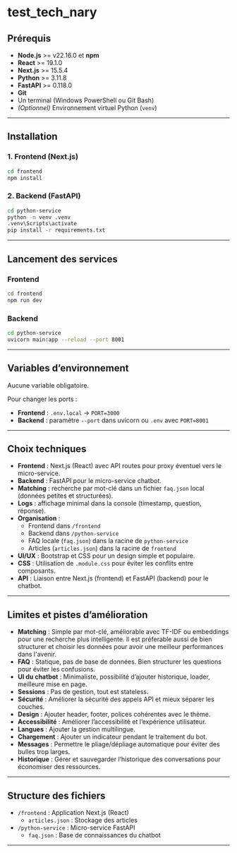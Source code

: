 # test_tech_nary

## Prérequis

- **Node.js** >= v22.16.0 et **npm**
- **React** >= 19.1.0
- **Next.js** >= 15.5.4
- **Python** >= 3.11.8
- **FastAPI** >= 0.118.0
- **Git**
- Un terminal (Windows PowerShell ou Git Bash)
- *(Optionnel)* Environnement virtuel Python (`venv`)

---

## Installation

### 1. Frontend (Next.js)

```bash
cd frontend
npm install
```

### 2. Backend (FastAPI)

```bash
cd python-service
python -m venv .venv
.venv\Scripts\activate
pip install -r requirements.txt
```

---

## Lancement des services

### Frontend

```bash
cd frontend
npm run dev
```

### Backend

```bash
cd python-service
uvicorn main:app --reload --port 8001
```

---

## Variables d’environnement

Aucune variable obligatoire.

Pour changer les ports :

- **Frontend** : `.env.local` → `PORT=3000`
- **Backend** : paramètre `--port` dans uvicorn ou `.env` avec `PORT=8001`

---

## Choix techniques

- **Frontend** : Next.js (React) avec API routes pour proxy éventuel vers le micro-service.
- **Backend** : FastAPI pour le micro-service chatbot.
- **Matching** : recherche par mot-clé dans un fichier `faq.json` local (données petites et structurées).
- **Logs** : affichage minimal dans la console (timestamp, question, réponse).
- **Organisation** :
  - Frontend dans `/frontend`
  - Backend dans `/python-service`
  - FAQ locale (`faq.json`) dans la racine de `python-service`
  - Articles (`articles.json`) dans la racine de `frontend`
- **UI/UX** : Bootstrap et CSS pour un design simple et populaire.
- **CSS** : Utilisation de `.module.css` pour éviter les conflits entre composants.
- **API** : Liaison entre Next.js (frontend) et FastAPI (backend) pour le chatbot.

---

## Limites et pistes d’amélioration

- **Matching** : Simple par mot-clé, améliorable avec TF-IDF ou embeddings pour une recherche plus intelligente. Il est préferable aussi de bien structurer et choisir les données pour avoir une meilleur performances dans l'avenir.
- **FAQ** : Statique, pas de base de données. Bien structurer les questions pour éviter les confusions.
- **UI du chatbot** : Minimaliste, possibilité d’ajouter historique, loader, meilleure mise en page.
- **Sessions** : Pas de gestion, tout est stateless.
- **Sécurité** : Améliorer la sécurité des appels API et mieux séparer les couches.
- **Design** : Ajouter header, footer, polices cohérentes avec le thème.
- **Accessibilité** : Améliorer l’accessibilité et l’expérience utilisateur.
- **Langues** : Ajouter la gestion multilingue.
- **Chargement** : Ajouter un indicateur pendant le traitement du bot.
- **Messages** : Permettre le pliage/dépliage automatique pour éviter des bulles trop larges.
- **Historique** : Gérer et sauvegarder l’historique des conversations pour économiser des ressources.

---

## Structure des fichiers

- `/frontend` : Application Next.js (React)
  - `articles.json` : Stockage des articles
- `/python-service` : Micro-service FastAPI
  - `faq.json` : Base de connaissances du chatbot

---

